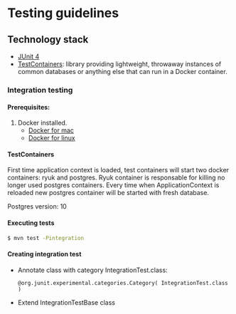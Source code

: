 # Testing guidelines

## Technology stack
* [JUnit 4](https://junit.org) 
* [TestContainers](https://www.testcontainers.org): library providing lightweight, throwaway instances of common databases or anything else that can run in a Docker container.

### Integration testing

#### Prerequisites:

1) Docker installed.
    - [Docker for mac](https://docs.docker.com/docker-for-mac/)
    - [Docker for linux](https://docs.docker.com/install/linux/docker-ce/ubuntu/)


#### TestContainers
First time application context is loaded, test containers will start two docker containers: ryuk and postgres. Ryuk container is responsable for killing no longer used postgres containers. 
Every time when ApplicationContext is reloaded new postgres container will be started with fresh database. 

Postgres version: 10

#### Executing tests
```sh
$ mvn test -Pintegration
```

#### Creating integration test
- Annotate class with category IntegrationTest.class: 

  ``
    @org.junit.experimental.categories.Category( IntegrationTest.class )
  ``
  
- Extend IntegrationTestBase class
